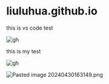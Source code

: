 <!--
 * @Author: liuluhua 718050012@qq.com
 * @Date: 2024-04-23 16:49:57
 * @LastEditors: liuluhua 718050012@qq.com
 * @LastEditTime: 2024-04-30 10:46:34
 * @FilePath: \liuluhua.github.io\README.md
 * @Description: 这是默认设置,请设置`customMade`, 打开koroFileHeader查看配置 进行设置: https://github.com/OBKoro1/koro1FileHeader/wiki/%E9%85%8D%E7%BD%AE
-->
# liuluhua.github.io


this is vs code test


![gh](https://raw.githubusercontent.com/liuluhua/GitHubImageBed/main/Obsidian/pic.1714456381000gbcafr.png)

this is my test 

![gh](https://cdn.jsdelivr.net/gh/liuluhua/GitHubImageBed@main/Obsidian/pic.1714832038000grl4y1.png)

![Pasted image 20240430163149.png](https://raw.githubusercontent.com/liuluhua/GitHubImageBed/main/PicGo/202405042216502.png)
